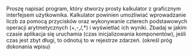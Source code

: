 Proszę napisać program, który stworzy prosty kalkulator z graficznym interfejsem użytkownika. Kalkulator powinien umożliwiać wprowadzanie liczb za pomocą przycisków oraz wykonywanie czterech podstawowych operacji arytmetycznych (+,-,/,*) i wyświetlać ich wyniki. Zbadaj w jakim czasie aplikacja się uruchamia (czas inicjalizowania komponentów), jeśli czas jest zbyt długi, to odnotuj to w rejestrze zdarzeń. (określ próg dokonania wpisu)
